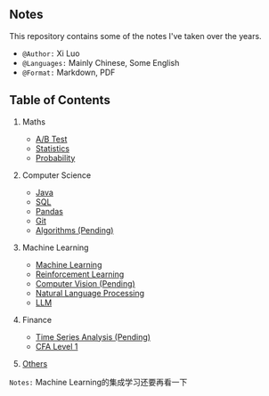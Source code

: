 ## Notes
This repository contains some of the notes I've taken over the years.
- `@Author:` Xi Luo
- `@Languages:` Mainly Chinese, Some English
- `@Format:` Markdown, PDF

## Table of Contents
1) Maths
    - [A/B Test](Notes/AB%20Test.md)
    - [Statistics](Notes/Statistics.md)
    - [Probability](Notes/Probability.md)
2) Computer Science
    - [Java](Notes/Java.md)
    - [SQL](Notes/SQL.md)
    - [Pandas](Notes/Pandas.md)
    - [Git](Notes/git.md)
    - [Algorithms (Pending)](Notes/Algorithms.md)
3) Machine Learning
    - [Machine Learning](Notes/Machine%20Learning.md)
    - [Reinforcement Learning](Notes/Reinforcement%20Learning.md)
    - [Computer Vision (Pending)](Notes/CV.md)
    - [Natural Language Processing](Notes/NLP.md)
    - [LLM](Notes/LLM.md)
4) Finance
    - [Time Series Analysis (Pending)](/Notes/Time%20Series%20Analysis.md)
    - [CFA Level 1](./CFA%20Level%201/)

5) [Others](./Notes/others.md)

`Notes:` Machine Learning的集成学习还要再看一下